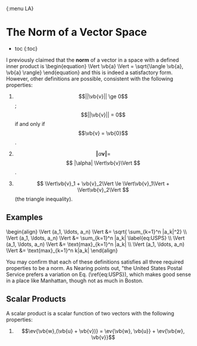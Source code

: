 {:menu LA}

# The Norm of a Vector Space

* toc
{:toc}

I previously claimed that the **norm** of a vector in a space with a defined inner product is
\begin{equation}
  \Vert \vb{a} \Vert = \sqrt{\langle \vb{a}, \vb{a} \rangle}
\end{equation}
and this is indeed a satisfactory form. However, other definitions are possible, consistent with the following properties:

1. $$||\vb{v}|| \ge 0$$ ; $$||\vb{v}|| = 0$$
   if and only if $$\vb{v} = \vb{0}$$.

2. $$ \Vert\alpha \mathbf{v}\Vert = $$
   $$ |\alpha| \Vert\vb{v}\Vert $$.

3. $$ \Vert\vb{v}_1 + \vb{v}_2\Vert \le \Vert\vb{v}_1\Vert + \Vert\vb{v}_2\Vert $$ (the triangle inequality).

## Examples

\begin{align}
    \Vert (a\_1, \ldots, a\_n) \Vert &= \sqrt{ \sum_{k=1}^n |a\_k|^2} \\\ 
    \Vert (a\_1, \ldots, a\_n) \Vert &= \sum\_{k=1}^n |a\_k| \label{eq:USPS} \\\ 
    \Vert (a\_1, \ldots, a\_n) \Vert &= \text{max}\_{k=1}^n |a\_k|  \\\ 
    \Vert (a\_1, \ldots, a\_n) \Vert &= \text{max}\_{k=1}^n k|a\_k|
\end{align}

You may confirm that each of these definitions satisfies all three required properties to be a norm.
As Nearing points out, "the United States Postal Service prefers a variation on Eq.&nbsp;(\ref{eq:USPS}), which makes good sense in a place like Manhattan, though not as much in Boston.

## Scalar Products

A scalar product is a scalar function of two vectors with the following properties:

1. $$\ev{\vb{w},(\vb{u} + \vb{v})} = \ev{\vb{w}, \vb{u}} + \ev{\vb{w}, \vb{v}}$$
